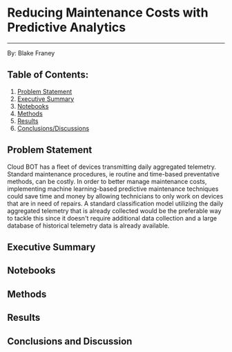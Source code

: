 # Reducing Maintenance Costs with Predictive Analytics
---
By: Blake Franey

## Table of Contents:
1. [Problem Statement](#problem-statement)
2. [Executive Summary](#executive-summary)
3. [Notebooks](#notebooks)
4. [Methods](#methods)
5. [Results](#results)
6. [Conclusions/Discussions](#conclusions-and-discussion)


## Problem Statement

Cloud BOT has a fleet of devices transmitting daily aggregated telemetry. Standard maintenance procedures, ie routine
 and time-based preventative methods, can be costly.  In order to better manage maintenance costs, implementing
  machine learning-based predictive maintenance techniques could save time and money by allowing technicians to only
   work on devices that are in need of repairs.  A standard classification model utilizing the daily aggregated
    telemetry that is already collected would be the preferable way to tackle this since it doesn't require
     additional data collection and a large database of historical telemetry data is already available.
        


## Executive Summary




## Notebooks


## Methods


## Results


## Conclusions and Discussion
